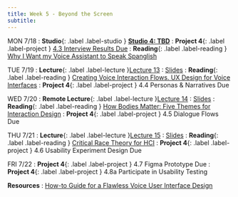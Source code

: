 ```yaml
---
title: Week 5 - Beyond the Screen
subtitle: 
---
```


MON 7/18
: **Studio**{: .label .label-studio } [**Studio 4: TBD**](#)
: **Project 4**{: .label .label-project } [4.3 Interview Results Due](https://docs.google.com/document/d/1EXzERZ7lBEhtPJg8pLuv9EcLn-JCeEzRtZX8mVKX2HU/edit#heading=h.qvdjn7wknnvi)
: **Reading**{: .label .label-reading } [Why I Want my Voice Assistant to Speak Spanglish](https://www.youtube.com/watch?v=ohXfjysQhx8)



TUE 7/19
: **Lecture**{: .label .label-lecture }[Lecture 13](https://bcourses.berkeley.edu/courses/1515859/external_tools/78985)
	: [Slides](https://drive.google.com/drive/folders/1QaZaZay39VsE3DDVGFWscu2TYw-M21s2?usp=sharing)
: **Reading**{: .label .label-reading } [Creating Voice Interaction Flows. UX Design for Voice Interfaces](https://uxdesign.cc/ux-design-for-voice-interfaces-part-ii-3b0056020cd3)
: **Project 4**{: .label .label-project } 4.4 Personas & Narratives Due

WED 7/20
: **Remote Lecture**{: .label .label-lecture }[Lecture 14](https://bcourses.berkeley.edu/courses/1515859/external_tools/78985)
	: [Slides](https://drive.google.com/drive/folders/1QaZaZay39VsE3DDVGFWscu2TYw-M21s2?usp=sharing)
: **Reading**{: .label .label-reading } [How Bodies Matter: Five Themes for Interaction Design](https://drive.google.com/file/d/1p5734QctpLA-8IYUF2-hY6A9SgxINXg5/view)
: **Project 4**{: .label .label-project } 4.5 Dialogue Flows Due


THU 7/21
: **Lecture**{: .label .label-lecture }[Lecture 15](https://bcourses.berkeley.edu/courses/1515859/external_tools/78985)
	: [Slides](https://drive.google.com/drive/folders/1QaZaZay39VsE3DDVGFWscu2TYw-M21s2?usp=sharing)
: **Reading**{: .label .label-reading } [Critical Race Theory for HCI](https://drive.google.com/file/d/1p5734QctpLA-8IYUF2-hY6A9SgxINXg5/view)
: **Project 4**{: .label .label-project } 4.6 Usability Experiment Design Due

FRI 7/22
: **Project 4**{: .label .label-project } 4.7 Figma Prototype Due
: **Project 4**{: .label .label-project } 4.8a Participate in Usability Testing 


**Resources**
: [How-to Guide for a Flawless Voice User Interface Design](https://appinventiv.com/blog/voice-user-interface-design/)
